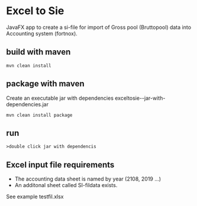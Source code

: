 # Excel to Sie
JavaFX app to create a si-file for import of Gross pool (Bruttopool) data
into Accounting system (fortnox).
## build with maven
```
mvn clean install 
```
## package with maven
Create an executable jar with dependencies
exceltosie-<verision>-jar-with-dependencies.jar
```
mvn clean install package
```

## run 
```
>double click jar with dependencis
```
## Excel input file requirements
* The accounting data sheet is named by year (2108, 2019 ...)
* An additonal sheet called SI-fildata exists. 

See example testfil.xlsx
